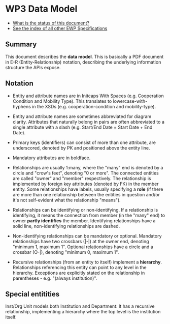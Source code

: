 WP3 Data Model
==============

* [What is the status of this document?][statuses]
* [See the index of all other EWP Specifications][develhub]


Summary
-------

This document describes the **data model**. This is basically a PDF document 
in E-R (Entity-Relationship) notation, describing the underlying information
structure the APIs expose.


Notation
--------

 * Entity and attribute names are in Initcaps With Spaces (e.g. Cooperation
   Condition and Mobility Type). This translates to lowercase-with-hyphens in
   the XSDs (e.g. cooperation-condition and mobility-type).

 * Entity and attribute names are sometimes abbreviated for diagram clarity.
   Attributes that naturally belong in pairs are often abbreviated to a single
   attribute with a slash (e.g. Start/End Date = Start Date + End Date).

 * Primary keys (identifiers) can consist of more than one attribute, are
   underscored, denoted by PK and positioned above the entity line.

 * Mandatory attributes are in boldface.

 * Relationships are usually 1:many, where the "many" end is denoted by
   a circle and "crow's feet", denoting "0 or more". The connected entities are
   called "owner" and "member" respectively. The relationship is implemented by
   foreign key attributes (denoted by FK) in the member entity. Some
   relationships have labels, usually specifying a **role** (if there are more
   than one relationship between the entities in question and/or it's not
   self-evident what the relationship "means").

 * Relationships can be identifying or non-identifying. If a relationship is
   identifying, it means the connection from member (in the "many" end) to
   owner **partly identifies** the member. Identifying relationships have a
   solid line, non-identifying relationships are dashed.

 * Non-identifying relationships can be mandatory or optional. Mandatory
   relationships have two crossbars (|-|) at the owner end, denoting "minimum
   1, maximum 1". Optional relationships have a circle and a crossbar (O-|),
   denoting "minimum 0, maximum 1".

 * Recursive relationships (from an entity to itself) implement a **hierarchy**.
   Relationships referencing this entity can point to any level in the
   hierarchy. Exceptions are explicitly stated on the relationship in
   parentheses - e.g. "(always institution)".


Special entitities
------------------
Inst/Org Unit models both Institution and Department: It has a recursive
relationship, implementing a hierarchy where the top level is the institution
itself.


[develhub]: http://developers.erasmuswithoutpaper.eu/
[statuses]: https://github.com/erasmus-without-paper/ewp-specs-management#statuses
[discovery-api]: https://github.com/erasmus-without-paper/ewp-specs-api-discovery
[echo]: https://github.com/erasmus-without-paper/ewp-specs-api-echo
[error-handling]: https://github.com/erasmus-without-paper/ewp-specs-architecture#error-handling
